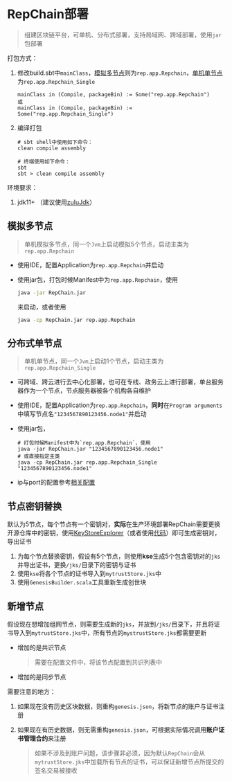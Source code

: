 # RepChain部署

> 组建区块链平台，可单机、分布式部署，支持局域网、跨域部署，使用`jar`包部署

打包方式：

1. 修改build.sbt中`mainClass`，[模拟多节点](#模拟多节点)则为`rep.app.Repchain`，[单机单节点](#分布式单节点)为`rep.app.Repchain_Single`

   ```
   mainClass in (Compile, packageBin) := Some("rep.app.Repchain")
   或
   mainClass in (Compile, packageBin) := Some("rep.app.Repchain_Single")
   ```

2. 编译打包

   ```shell
   # sbt shell中使用如下命令：
   clean compile assembly
   
   # 终端使用如下命令：
   sbt
   sbt > clean compile assembly
   ```
   

环境要求：

1. jdk11+ （建议使用[zuluJdk](https://www.azul.com/downloads/zulu-community/?package=jdk)）



## 模拟多节点

> 单机模拟多节点，同一个`Jvm`上启动模拟5个节点，启动主类为`rep.app.Repchain`

* 使用IDE，配置Application为`rep.app.Repchain`并启动

* 使用jar包，打包时候Manifest中为`rep.app.Repchain`，使用

  ```bash
  java -jar RepChain.jar
  ```

  来启动，或者使用

  ```bash
  java -cp RepChain.jar rep.app.Repchain
  ```

  

## 分布式单节点

> 单机单节点，同一个`Jvm`上启动1个节点，启动主类为`rep.app.Repchain_Single`

- 可跨域、跨云进行去中心化部署，也可在专线、政务云上进行部署，单台服务器作为一个节点，节点服务器被各个机构各自维护

- 使用IDE，配置Application为`rep.app.Repchain`，**同时**在`Program arguments`中填写节点名`"1234567890123456.node1"`并启动

- 使用jar包，

  ```shell
  # 打包时候Manifest中为`rep.app.Repchain`，使用
  java -jar RepChain.jar "1234567890123456.node1"
  # 或直接指定主类
  java -cp RepChain.jar rep.app.Repchain_Single "1234567890123456.node1"
  ```

- ip与port的配置参考[相关配置](v1.0.0/config.md)



## 节点密钥替换

默认为5节点，每个节点有一个密钥对，**实际**在生产环境部署RepChain需要更换开源仓库中的密钥，使用[KeyStoreExplorer](https://keystore-explorer.org/)（或者使用[代码](https://gitee.com/BTAJL/ToolCollection/blob/master/src/main/java/repchain/genjks/GenerateJks.java)）即可生成密钥对，导出证书

1. 为每个节点替换密钥，假设有5个节点，则使用**kse**生成5个包含密钥对的`jks`并导出证书，更换`/jks/`目录下的密钥与证书
2. 使用`kse`将各个节点的证书导入到`mytrustStore.jks`中
3. 使用`GenesisBuilder.scala`工具重新生成创世块



## 新增节点

假设现在想增加组网节点，则需要生成新的`jks`，并放到`/jks/`目录下，并且将证书导入到`mytrustStore.jks`中，所有节点的`mystrustStore.jks`都需要更新

* 增加的是共识节点

  > 需要在配置文件中，将该节点配置到共识列表中

* 增加的是同步节点

需要注意的地方：

1. 如果现在没有历史区块数据，则重构`genesis.json`，将新节点的账户与证书注册

2. 如果现在有历史数据，则无需重构`genesis.json`，可根据实际情况调用**账户证书管理合约**来注册

   > 如果不涉及到账户问题，该步骤非必须，因为默认`RepChain`会从`mytrustStore.jks`中加载所有节点的证书，可以保证新增节点所提交的签名交易被接收

